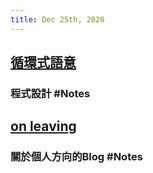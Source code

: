 ```yaml
---
title: Dec 25th, 2020
---
```


## [循環式語意](https://dannypsnl.github.io/blog/2020/12/22/cs/imperative-semantic/)
### 程式設計 #Notes
## [on leaving](https://blog.matsu.io/on-leaving)
### 關於個人方向的Blog #Notes
